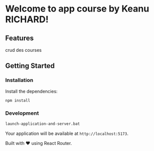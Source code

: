 # Welcome to app course by Keanu RICHARD!

## Features
crud des courses 

## Getting Started

### Installation

Install the dependencies:

```bash
npm install
```

### Development

```bash
launch-application-and-server.bat
```

Your application will be available at `http://localhost:5173`.


Built with ❤️ using React Router.
